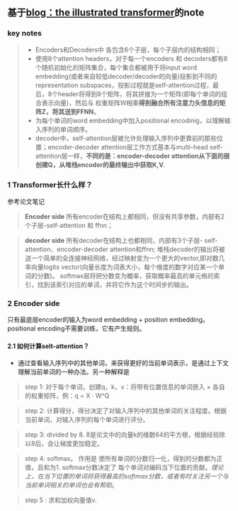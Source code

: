 ## 基于[blog：the illustrated transformer](https://jalammar.github.io/illustrated-transformer/)的note
### key notes
> * Encoders和Decoders中 各包含6个子层，每个子层内的结构相同；
> * 使用8个attention headers，对于每一个encoders 和 decoders都有8个随机初始化的矩阵集合，每个集合都被用于将input word embedding(或者来自较低decoder/decoder的向量)投影到不同的representation subspaces，投影过程就是self-attention过程，最后，8个header将得到8个矩阵，将其拼接为一个矩阵(即每个单词的组合表示向量)，然后与 权重矩阵W相乘**得到融合所有注意力头信息的矩阵Z，将其送到FFNN**。
> * 为每个单词的word embedding中加入positional encodinig，以理解输入序列的单词顺序。
> * decoder中，self-attention层被允许处理输入序列中更靠前的那些位置；encoder-decoder attention层工作方式基本与multi-head self-attention层一样，**不同的是：encoder-decoder attention从下面的层创建Q，从堆栈encoder的最终输出中获取K,V**.
### 1 Transformer长什么样？
参考论文笔记

> **Encoder side** 所有encoder在结构上都相同，但没有共享参数，内部有2个子层-self-attention 和 ffnn；

> **decoder side** 所有decoder在结构上也都相同，内部有3个子层- self-attention、encoder-decoder attention和ffnn;  堆栈decoder的输出将被送一个简单的全连接神经网络，经过映射变为一个更大的vector,即对数几率向量logits vector(向量长度为词表大小，每个维度的数字对应某一个单词的分数)。   softmax层将把分数变为概率，获取概率最高的单元格的索引，找到该索引对应的单词，并将它作为这个时间步的输出。
### 2 Encoder side
只有最底层encoder的输入为word embedding + position embedding。positional encoding不需要训练，它有产生规则。
#### 2.1 如何计算selt-attention？
* 通过查看输入序列中的其他单词，来获得更好的当前单词表示，是通过上下文理解当前单词的一种办法。另一种解释是
> step 1: 对于每个单词，创建q，k，v：将带有位置信息的单词嵌入 × 各自的权重矩阵，例：q =  X · W^Q

> step 2: 计算得分，得分决定了对输入序列中的其他单词的关注程度。根据当前单词，对输入序列的每个单词进行评分。

> step 3: divided by 8.   8是论文中的向量k的维数64的平方根，根据经验除以8后，会让梯度更加稳定。

> step 4: softmax。 作用是 使所有单词的分数归一化，得到的分数都为正值，且和为1. softmax分数决定了 每个单词对编码当下位置的贡献。*理论上，在当下位置的单词将获得最高的softmax分数，或者有时关注另一个与当前单词相关的单词也会有帮助*。

> step 5 :  求和加权向量值v.


